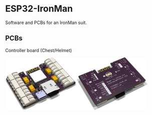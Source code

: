 # ESP32-IronMan

Software and PCBs for an IronMan suit.

## PCBs

Controller board (Chest/Helmet)

<img width=45% src='PCB/IronMan/IronMan.png'><img width=45% src='PCB/IronMan/IronMan-bottom.png'>
